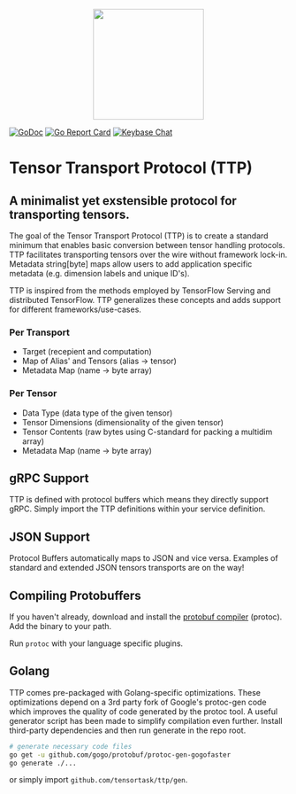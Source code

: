 <p align="center">
  <img src="https://storage.googleapis.com/ttp-static/ttp_transparent.png" width="200">
</p>


[![GoDoc][1]][2] [![Go Report Card][3]][4] [![Keybase Chat][5]][6]

[1]: https://godoc.org/github.com/tensortask/ttp/gen?status.svg
[2]: https://godoc.org/github.com/tensortask/ttp/gen
[3]: https://goreportcard.com/badge/github.com/tensortask/ttp
[4]: https://goreportcard.com/report/github.com/tensortask/ttp
[5]: https://img.shields.io/badge/keybase%20chat-tensortask.public-blue.svg
[6]: https://keybase.io/team/tensortask.public

# Tensor Transport Protocol (TTP)
## A minimalist yet exstensible protocol for transporting tensors.

The goal of the Tensor Transport Protocol (TTP) is to create a standard minimum that enables basic conversion between tensor handling protocols. TTP facilitates transporting tensors over the wire without framework lock-in. Metadata string[byte] maps allow users to add application specific metadata (e.g. dimension labels and unique ID's).

TTP is inspired from the methods employed by TensorFlow Serving and distributed TensorFlow. TTP generalizes these concepts and adds support for different frameworks/use-cases.

### Per Transport
* Target (recepient and computation)
* Map of Alias' and Tensors (alias -> tensor)
* Metadata Map (name -> byte array)
### Per Tensor
* Data Type (data type of the given tensor)
* Tensor Dimensions (dimensionality of the given tensor)
* Tensor Contents (raw bytes using C-standard for packing a multidim array)
* Metadata Map (name -> byte array)

## gRPC Support
TTP is defined with protocol buffers which means they directly support gRPC. Simply import the TTP definitions within your service definition.

## JSON Support
Protocol Buffers automatically maps to JSON and vice versa. Examples of standard and extended JSON tensors transports are on the way!

## Compiling Protobuffers
If you haven't already, download and install the [protobuf compiler](https://github.com/google/protobuf/releases) (protoc). Add the binary to your path. 

Run `protoc` with your language specific plugins.

## Golang
TTP comes pre-packaged with Golang-specific optimizations. These optimizations depend on a 3rd party fork of Google's protoc-gen code which improves the quality of code generated by the protoc tool. A useful generator script has been made to simplify compilation even further. Install third-party dependencies and then run generate in the repo root. 

```bash
# generate necessary code files
go get -u github.com/gogo/protobuf/protoc-gen-gogofaster
go generate ./...
```

or simply import `github.com/tensortask/ttp/gen`.
